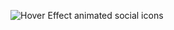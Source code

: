 ![Hover Effect animated social icons](https://user-images.githubusercontent.com/32854050/88329134-c7f07800-cd29-11ea-8c6b-8f17195f427b.jpg)
